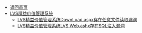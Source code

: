- [返回首页](/)
- [LVS精益价值管理系统](LVS精益价值管理系统/)
  - [LVS精益价值管理系统DownLoad.aspx存在任意文件读取漏洞](LVS精益价值管理系统/LVS精益价值管理系统DownLoad.aspx存在任意文件读取漏洞.md)
  - [LVS精益价值管理系统LVS.Web.ashx存在SQL注入漏洞](LVS精益价值管理系统/LVS精益价值管理系统LVS.Web.ashx存在SQL注入漏洞.md)
